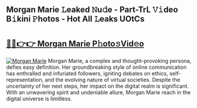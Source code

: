 ## Morgan Marie 𝙻eaked 𝙽u𝚍e - Part-TrL 𝚅𝚒deo B𝚒kini 𝙿hotos - Hot All 𝙻eaks UOtCs

# <h2><a href="http://ld3lz1.urlbe.top/?page=Morgan+Marie">🔗🔗👉👉 Morgan Marie P𝚑oto𝚜Vid𝚎o</a></h2>

[![Morgan Marie](https://i.imgur.com/eBuTRDB.gif)](http://ld3lz1.urlbe.top/?page=Morgan+Marie)
Morgan Marie, a complex and thought-provoking persona, defies easy definition. Her groundbreaking style of online communication has enthralled and infuriated followers, igniting debates on ethics, self-representation, and the evolving nature of virtual societies. Despite the uncertainty of her next steps, her impact on the digital realm is significant. With an unwavering spirit and undeniable allure, Morgan Marie reach in the digital universe is limitless.
